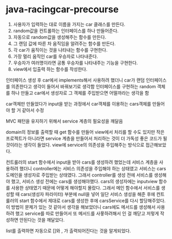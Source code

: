 # java-racingcar-precourse

1. 사용자가 입력하는 대로 이름을 가지는 car 클래스를 만든다.
2. random값을 컨트롤하는 인터페이스를 하나 만들어준다.
3. 자동으로 random값을 생성해주는 함수를 만든다.
4. 그 랜덤 값에 따른 차 움직임을 알려주는 함수를 만든다.
5. 각 car가 움직이는 것을 나타내는 함수를 구현한다.
6. 가장 멀리 움직인 car를 우승자로 나타내준다.
7. 우승자가 여러명이라면 공통 우승자를 나타내주는 기능을 구현한다.
8. view에서 입출력 하는 함수를 작성한다.


인터페이스 생성 후 car에서 implements해서 사용하려 했더니 car가 랜덤 인터페이스를 의존한다고 생각이 들어서 바꿔보기로 생각함
인터페이스를 구현하는 random 객체를 하나 만들고 car에서 생성자로 그 객체를 주입받으면 어떨까라는 생각을 함

car객체만 만들었다가 input을 받는 과정에서 car객체를 이용하는 cars객체를 만들어야 할 거 같아서 수정

MVC 패턴을 유지하기 위해서 service 계층의 필요성을 깨달음

domain의 정보를 출력할 때 get 함수를 만들어 view에서 처리를 할 수도 있지만 작은 프로젝트가 아니라면 service 계층을 만들어서 처리하는 것이 더 가독성 좋은 코드가 될 것이라는 생각이 들었다.
view에 service의 의존성을 주입해주는 방식으로 접근해보았다.

컨트룰러의 start 함수에서 input을 받아 cars를 생성하려 했었는데 서비스 계층을 사용하려 했더니 controller에는 서비스 의존성을 주입해야 하는 상태였고 서비스는 cars 도메인을 생성자로 주입받는 상태였다.
그래서 controller를 생성 전에 서비스를 생성해야 했고, 서비스 생성 전에는 cars를 생성해야했다. cars의 생성자에는 inputview 함수를 사용한 상태였기 때문에 어떻게 해야할지 몰랐다.
그래서 메인 함수에서 서비스를 생성할 때 cars(생성자 파라미터) 부분에 null을 넣어 일단 서비스 생성을 해준 후에 컨트룰러의 start 함수에서 제대로 cars를 생성한 후에 carsService를 다시 할당해주었다.
이 방법이 문제가 있는 것 같아서 생각을 해보았더니 cars에도 메서드를 생성해서 사용하려 했고 service를 따로 만들어서 또 메서드를 사욯하려해서 인 걸 깨닫고 저렇게 작성하면 안된다는 것을 깨달았다.

list를 출력하면 자동으로 []와 , 가 출력되어진다는 것을 알게되었다.



